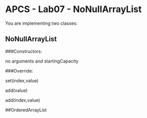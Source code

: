 # APCS - Lab07 - NoNullArrayList
You are implementing two classes:

## NoNullArrayList

###Constructors: 

no arguments and startingCapacity

###Override:

  set(index,value) 
  
  add(value) 
  
  add(index,value)

##OrderedArrayList
